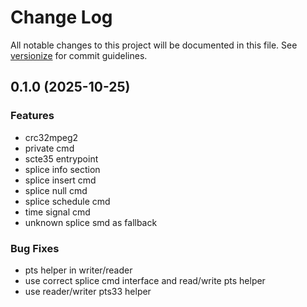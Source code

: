 # Change Log

All notable changes to this project will be documented in this file. See [versionize](https://github.com/versionize/versionize) for commit guidelines.

<a name="0.1.0"></a>
## 0.1.0 (2025-10-25)

### Features

* crc32mpeg2
* private cmd
* scte35 entrypoint
* splice info section
* splice insert cmd
* splice null cmd
* splice schedule cmd
* time signal cmd
* unknown splice smd as fallback

### Bug Fixes

* pts helper in writer/reader
* use correct splice cmd interface and read/write pts helper
* use reader/writer pts33 helper

